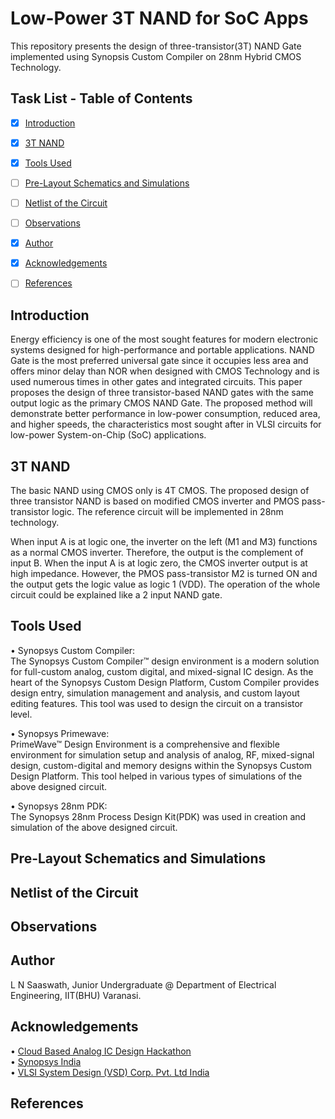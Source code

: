 # Low-Power 3T NAND for SoC Apps
This repository presents the design of three-transistor(3T) NAND Gate implemented using Synopsis Custom Compiler on 28nm Hybrid CMOS Technology.

## Task List - Table of Contents
- [x] [Introduction](#introduction)  
- [x] [3T NAND](#3t-nand)  
- [x] [Tools Used](#tools-used)  
- [ ] [Pre-Layout Schematics and Simulations](#pre-layout-schematics-and-simulations)  
- [ ] [Netlist of the Circuit](#netlist-of-the-circuit)  
- [ ] [Observations](#observations)  
- [x] [Author](#author)  
- [x] [Acknowledgements](#acknowledgements)  
- [ ] [References](#references)  


## Introduction  
Energy efficiency is one of the most sought features for modern electronic systems designed for high-performance and portable applications. NAND Gate is the most preferred universal gate since it occupies less area and offers minor delay than NOR when designed with CMOS Technology and is used numerous times in other gates and integrated circuits. This paper proposes the design of three transistor-based NAND gates with the same output logic as the primary CMOS NAND Gate. 
The proposed method will demonstrate better performance in low-power consumption, reduced area, and higher speeds, the characteristics most sought after in VLSI circuits for low-power System-on-Chip (SoC) applications.

## 3T NAND  
The basic NAND using CMOS only is 4T CMOS. The proposed design of three transistor NAND is based on modified CMOS inverter and PMOS pass-transistor logic. The reference circuit will be implemented in 28nm technology.

When input A is at logic one, the inverter on the
left (M1 and M3) functions as a normal CMOS inverter.
Therefore, the output is the complement of input B. When
the input A is at logic zero, the CMOS inverter output is
at high impedance. However, the PMOS pass-transistor
M2 is turned ON and the output gets the logic value as
logic 1 (VDD). The operation of the whole circuit could
be explained like a 2 input NAND gate.

## Tools Used  
• Synopsys Custom Compiler:    
The Synopsys Custom Compiler™ design environment is a modern solution for full-custom analog, custom digital, and mixed-signal IC design. As the heart of the Synopsys Custom Design Platform, Custom Compiler provides design entry, simulation management and analysis, and custom layout editing features. This tool was used to design the circuit on a transistor level.

• Synopsys Primewave:  
PrimeWave™ Design Environment is a comprehensive and flexible environment for simulation setup and analysis of analog, RF, mixed-signal design, custom-digital and memory designs within the Synopsys Custom Design Platform. This tool helped in various types of simulations of the above designed circuit.

• Synopsys 28nm PDK:  
The Synopsys 28nm Process Design Kit(PDK) was used in creation and simulation of the above designed circuit.


## Pre-Layout Schematics and Simulations  


## Netlist of the Circuit  


## Observations  


## Author  
L N Saaswath, Junior Undergraduate @ Department of Electrical Engineering, IIT(BHU) Varanasi.

## Acknowledgements  
• [Cloud Based Analog IC Design Hackathon](https://hackathoniith.in/)  
• [Synopsys India](https://www.synopsys.com/)  
• [VLSI System Design (VSD) Corp. Pvt. Ltd India](https://www.vlsisystemdesign.com/)    


## References

